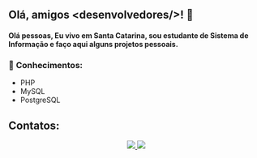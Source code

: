 ## Olá, amigos &lt;desenvolvedores/&gt;! 👋
#### Olá pessoas, Eu vivo em Santa Catarina, sou estudante de Sistema de Informação e faço aqui alguns projetos pessoais.



### 🧠 **Conhecimentos:**
  
- PHP
- MySQL
- PostgreSQL  
  
## Contatos:
  
<div align="center">
  <a href="mailto:deividsestrensantos@gmail.com">
    <img loading="lazy" src="https://img.shields.io/badge/Gmail-D14836?style=for-the-badge&logo=gmail&logoColor=white" target="_blank">
  </a>
  <a href="https://www.linkedin.com/in/deivid-sestren" target="_blank">
    <img loading="lazy" src="https://img.shields.io/badge/-LinkedIn-%230077B5?style=for-the-badge&logo=linkedin&logoColor=white" target="_blank">
  </a>   
</div>

